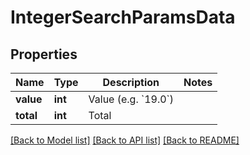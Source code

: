 # IntegerSearchParamsData

## Properties
Name | Type | Description | Notes
------------ | ------------- | ------------- | -------------
**value** | **int** | Value (e.g. &#x60;19.0&#x60;) | 
**total** | **int** | Total | 

[[Back to Model list]](../README.md#documentation-for-models) [[Back to API list]](../README.md#documentation-for-api-endpoints) [[Back to README]](../README.md)


